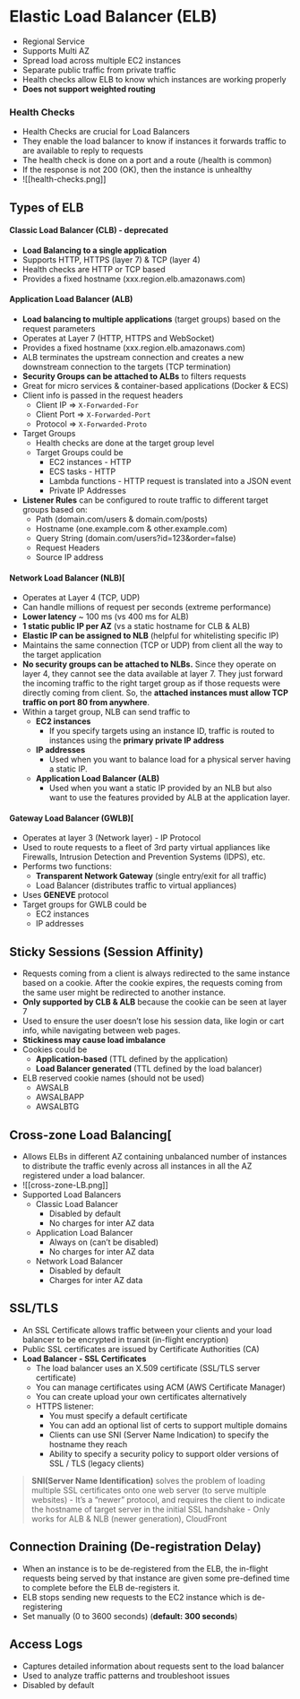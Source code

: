 # Elastic Load Balancer (ELB)

- Regional Service
- Supports Multi AZ
- Spread load across multiple EC2 instances
- Separate public traffic from private traffic
- Health checks allow ELB to know which instances are working properly
- **Does not support weighted routing**

### Health Checks

- Health Checks are crucial for Load Balancers
- They enable the load balancer to know if instances it forwards traffic to are available to reply to requests
- The health check is done on a port and a route (/health is common)
- If the response is not 200 (OK), then the instance is unhealthy
- ![[health-checks.png]]
## Types of ELB

#### Classic Load Balancer (CLB) - deprecated

- **Load Balancing to a single application**
- Supports HTTP, HTTPS (layer 7) & TCP (layer 4)
- Health checks are HTTP or TCP based
- Provides a fixed hostname (xxx.region.elb.amazonaws.com)

#### Application Load Balancer (ALB)

- **Load balancing to multiple applications** (target groups) based on the request parameters
- Operates at Layer 7 (HTTP, HTTPS and WebSocket)
- Provides a fixed hostname (xxx.region.elb.amazonaws.com)
- ALB terminates the upstream connection and creates a new downstream connection to the targets (TCP termination)
- **Security Groups can be attached to ALBs** to filters requests
- Great for micro services & container-based applications (Docker & ECS)
- Client info is passed in the request headers
    - Client IP => `X-Forwarded-For`
    - Client Port => `X-Forwarded-Port`
    - Protocol => `X-Forwarded-Proto`
- Target Groups
    - Health checks are done at the target group level
    - Target Groups could be
        - EC2 instances - HTTP
        - ECS tasks - HTTP
        - Lambda functions - HTTP request is translated into a JSON event
        - Private IP Addresses
- **Listener Rules** can be configured to route traffic to different target groups based on:
    - Path (domain.com/users & domain.com/posts)
    - Hostname (one.example.com & other.example.com)
    - Query String (domain.com/users?id=123&order=false)
    - Request Headers
    - Source IP address

#### Network Load Balancer (NLB)[

- Operates at Layer 4 (TCP, UDP)
- Can handle millions of request per seconds (extreme performance)
- **Lower latency** ~ 100 ms (vs 400 ms for ALB)
- **1 static public IP per AZ** (vs a static hostname for CLB & ALB)
- **Elastic IP can be assigned to NLB** (helpful for whitelisting specific IP)
- Maintains the same connection (TCP or UDP) from client all the way to the target application
- **No security groups can be attached to NLBs.** Since they operate on layer 4, they cannot see the data available at layer 7. They just forward the incoming traffic to the right target group as if those requests were directly coming from client. So, the **attached instances must allow TCP traffic on port 80 from anywhere**.
- Within a target group, NLB can send traffic to
    - **EC2 instances**
        - If you specify targets using an instance ID, traffic is routed to instances using the **primary private IP address**
    - **IP addresses**
        - Used when you want to balance load for a physical server having a static IP.
    - **Application Load Balancer (ALB)**
        - Used when you want a static IP provided by an NLB but also want to use the features provided by ALB at the application layer.

#### Gateway Load Balancer (GWLB)[

- Operates at layer 3 (Network layer) - IP Protocol
- Used to route requests to a fleet of 3rd party virtual appliances like Firewalls, Intrusion Detection and Prevention Systems (IDPS), etc.
- Performs two functions:
    - **Transparent Network Gateway** (single entry/exit for all traffic)
    - Load Balancer (distributes traffic to virtual appliances)
- Uses **GENEVE** protocol
- Target groups for GWLB could be
    - EC2 instances
    - IP addresses

## Sticky Sessions (Session Affinity)

- Requests coming from a client is always redirected to the same instance based on a cookie. After the cookie expires, the requests coming from the same user might be redirected to another instance.
- **Only supported by CLB & ALB** because the cookie can be seen at layer 7
- Used to ensure the user doesn’t lose his session data, like login or cart info, while navigating between web pages.
- **Stickiness may cause load imbalance**
- Cookies could be
    - **Application-based** (TTL defined by the application)
    - **Load Balancer generated** (TTL defined by the load balancer)
- ELB reserved cookie names (should not be used)
    - AWSALB
    - AWSALBAPP
    - AWSALBTG

## Cross-zone Load Balancing[

- Allows ELBs in different AZ containing unbalanced number of instances to distribute the traffic evenly across all instances in all the AZ registered under a load balancer.
- ![[cross-zone-LB.png]]
- Supported Load Balancers
    - Classic Load Balancer
        - Disabled by default
        - No charges for inter AZ data
    - Application Load Balancer
        - Always on (can’t be disabled)
        - No charges for inter AZ data
    - Network Load Balancer
        - Disabled by default
        - Charges for inter AZ data

## SSL/TLS

- An SSL Certificate allows traffic between your clients and your load balancer to be encrypted in transit (in-flight encryption)
- Public SSL certificates are issued by Certificate Authorities (CA)
- **Load Balancer - SSL Certificates**
	- The load balancer uses an X.509 certificate (SSL/TLS server certificate)
	- You can manage certificates using ACM (AWS Certificate Manager)
	- You can create upload your own certificates alternatively
	- HTTPS listener:
		- You must specify a default certificate
		- You can add an optional list of certs to support multiple domains
		- Clients can use SNI (Server Name Indication) to specify the hostname they reach
		- Ability to specify a security policy to support older versions of SSL / TLS (legacy clients)
> **SNI(Server Name Identification)** solves the problem of loading multiple SSL certificates onto one web server (to serve multiple websites)
	- It’s a “newer” protocol, and requires the client to indicate the hostname of target server in the initial SSL handshake
	- Only works for ALB & NLB (newer generation), CloudFront

## Connection Draining (De-registration Delay)

- When an instance is to be de-registered from the ELB, the in-flight requests being served by that instance are given some pre-defined time to complete before the ELB de-registers it.
- ELB stops sending new requests to the EC2 instance which is de-registering
- Set manually (0 to 3600 seconds) (**default: 300 seconds**)

## Access Logs

- Captures detailed information about requests sent to the load balancer
- Used to analyze traffic patterns and troubleshoot issues
- Disabled by default
